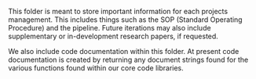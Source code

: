 This folder is meant to store important information for each projects management. This includes things such as the SOP (Standard Operating Procedure) and the pipeline. Future iterations may also include supplementary or in-development research papers, if requested.

We also include code documentation within this folder. At present code documentation is created by returning any document strings found for the various functions found within our core code libraries.
